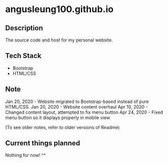 # angusleung100.github.io

## Description

The source code and host for my personal website.

## Tech Stack
- Bootstrap
- HTML/CSS

## Note
Jan 20, 2020 - Website migrated to Bootstrap-based instead of pure HTML/CSS.
Jan 20, 2020 - Website content overhaul
Apr 10, 2020 - Changed content layout, attempted to fix menu button
Apr 24, 2020 - Fixed menu button so it displays properly in mobile view

(To see older notes, refer to older versions of Readme)

## Current things planned

Nothing for now! ^^